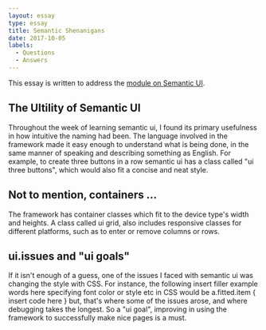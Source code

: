 ```yaml
---
layout: essay
type: essay
title: Semantic Shenanigans
date: 2017-10-05
labels:
  - Questions
  - Answers
---
```


This essay is written to address the 
<a href = "http://courses.ics.hawaii.edu/ics314f17/morea/ui-frameworks/experience-ui-frameworks-technical-essay.html"> module on Semantic UI</a>.

## The UItility of Semantic UI

Throughout the week of learning semantic ui, I found its primary usefulness in how intuitive the naming had been.  The language involved in the framework made it easy enough to understand what is being done, in the same manner of speaking and describing something as English.  For example, to create three buttons in a row semantic ui has a class called "ui three buttons", which would also fit a concise and neat style. 

## Not to mention, containers ...

The framework has container classes which fit to the device type's width and heights.  A class called ui grid, also includes responsive classes for different platforms, such as to enter or remove columns or rows.

## ui.issues and "ui goals"

If it isn't enough of a guess, one of the issues I faced with semantic ui was changing the style with CSS. For instance, the following <a class = "fitted item"> insert filler example words here </a> specifying font color or style etc in CSS would be a.fitted.item { insert code here } but, that's where some of the issues arose, and where debugging takes the longest.  So a "ui goal", improving in using the framework to successfully make nice pages is a must.

